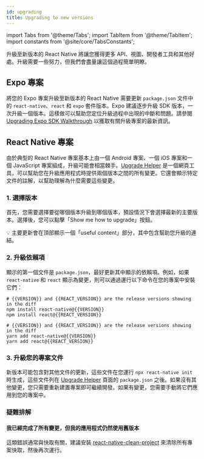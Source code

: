 ```yaml
---
id: upgrading
title: Upgrading to new versions
---
```


import Tabs from '@theme/Tabs'; import TabItem from '@theme/TabItem'; import constants from '@site/core/TabsConstants';

升級至新版本的 React Native 將讓您獲得更多 API、視圖、開發者工具和其他好處。升級需要一些努力，但我們會盡量讓這個過程簡單明瞭。

## Expo 專案

將您的 Expo 專案升級至新版本的 React Native 需要更新 `package.json` 文件中的 `react-native`、`react` 和 `expo` 套件版本。Expo 建議逐步升級 SDK 版本，一次升級一個版本。這樣做可以幫助您定位升級過程中出現的中斷和問題。請參閱 [Upgrading Expo SDK Walkthrough](https://docs.expo.dev/workflow/upgrading-expo-sdk-walkthrough/) 以獲取有關升級專案的最新資訊。

## React Native 專案

由於典型的 React Native 專案基本上由一個 Android 專案、一個 iOS 專案和一個 JavaScript 專案組成，升級可能會相當棘手。[Upgrade Helper](https://react-native-community.github.io/upgrade-helper/) 是一個網頁工具，可以幫助您在升級應用程式時提供兩個版本之間的所有變更。它還會顯示特定文件的註解，以幫助理解為什麼需要這些變更。

### 1. 選擇版本

首先，您需要選擇要從哪個版本升級到哪個版本，預設情況下會選擇最新的主要版本。選擇後，您可以點擊「Show me how to upgrade」按鈕。

💡 主要更新會在頂部顯示一個「useful content」部分，其中包含幫助您升級的連結。

### 2. 升級依賴項

顯示的第一個文件是 `package.json`，最好更新其中顯示的依賴項。例如，如果 `react-native` 和 `react` 顯示為變更，則可以通過運行以下命令在您的專案中安裝它們：

<Tabs groupId="package-manager" queryString defaultValue={constants.defaultPackageManager} values={constants.packageManagers}>
<TabItem value="npm">

```shell
# {{VERSION}} and {{REACT_VERSION}} are the release versions showing in the diff
npm install react-native@{{VERSION}}
npm install react@{{REACT_VERSION}}
```

</TabItem>
<TabItem value="yarn">

```shell
# {{VERSION}} and {{REACT_VERSION}} are the release versions showing in the diff
yarn add react-native@{{VERSION}}
yarn add react@{{REACT_VERSION}}
```

</TabItem>
</Tabs>

### 3. 升級您的專案文件

新版本可能包含對其他文件的更新，這些文件在您運行 `npx react-native init` 時生成，這些文件列在 [Upgrade Helper](https://react-native-community.github.io/upgrade-helper/) 頁面的 `package.json` 之後。如果沒有其他變更，您只需要重新建置專案即可繼續開發。如果有變更，您需要手動將它們應用到您的專案中。

### 疑難排解

#### 我已經完成了所有變更，但我的應用程式仍然使用舊版本

這類錯誤通常與快取有關，建議安裝 [react-native-clean-project](https://github.com/pmadruga/react-native-clean-project) 來清除所有專案快取，然後再次運行。